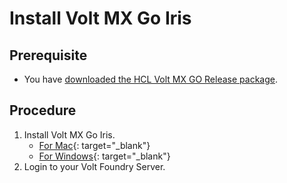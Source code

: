# Install Volt MX Go Iris

## Prerequisite

- You have [downloaded the HCL Volt MX GO Release package](portaldownload.md). 

## Procedure

<!--!!!warning "Important!"
    Make sure to download and install the latest version of the Volt MX Go Iris.-->

1.  Install Volt MX Go Iris.
    - [For Mac](https://opensource.hcltechsw.com/volt-mx-docs/95/docs/documentation/Iris/iris_starter_install_mac/Content/Installing%20VoltMX%20Iris.html#installing){: target="_blank"}
    - [For Windows](https://opensource.hcltechsw.com/volt-mx-docs/95/docs/documentation/Iris/iris_starter_install_win/Content/Installing%20VoltMX%20Iris.html#installing){: target="_blank"}
3. Login to your Volt Foundry Server.